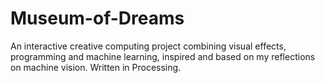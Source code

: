 # Museum-of-Dreams
An interactive creative computing project combining visual effects, programming and machine learning, 
inspired and based on my reflections on machine vision.
Written in Processing. 

